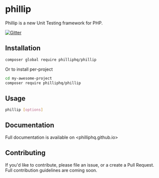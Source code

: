 # phillip

Phillip is a new Unit Testing framework for PHP.

[![Gitter](https://badges.gitter.im/philliphq/phillip.svg)](https://gitter.im/philliphq/phillip?utm_source=badge&utm_medium=badge&utm_campaign=pr-badge&utm_content=badge)

## Installation

```sh
composer global require philliphq/phillip
```

Or to install per-project

```sh
cd my-awesome-project
composer require philliphq/phillip
```

## Usage

```sh
phillip [options]
```

## Documentation

Full documentation is available on <philliphq.github.io>

## Contributing

If you'd like to contribute, please file an issue, or a create a Pull Request. Full contribution guidelines are coming soon.
